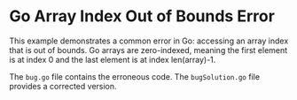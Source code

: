 # Go Array Index Out of Bounds Error
This example demonstrates a common error in Go: accessing an array index that is out of bounds.  Go arrays are zero-indexed, meaning the first element is at index 0 and the last element is at index len(array)-1.

The `bug.go` file contains the erroneous code. The `bugSolution.go` file provides a corrected version.